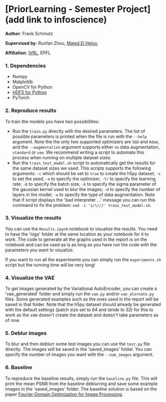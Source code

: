 # [PriorLearning - Semester Project](add link to infoscience)

**Author**: Frank Schmutz

**Supervised by**: Ruofan Zhou, [Majed El Helou](https://majedelhelou.github.io/)

**Affiliation**: [IVRL](https://www.epfl.ch/labs/ivrl/), EPFL

### 1. Dependencies
* Numpy
* Matplotlib
* OpenCV for Python
* [HDF5 for Python](http://www.h5py.org/)
* PyTorch

### 2. Reproduce results
To train the models you have two possibilities:
- Run the `train.py` directly with the desired parameters. The list of possible parameters is printed when the file is run with the `--help` argument. Note the the only two supported optimizers are `SGD` and `Adam`, and the `--augmentation` argument supports either `no` data augmentation, `standard` or `vae`. We recommend writing a script to automate this process when running on multiple dataset sizes.
- Run the `train_test_model.sh` script to automatically get the results for the same dataset sizes we used. This scripts supports the following arguments: `-c` which should be set to `true` to create the h5py dataset; `-s` to set the seed; `-o` to specify the optimizer; `-lr` to specify the learning rate; `-b` to specify the batch size; `-k` to specify the sigma parameter of the gaussian kernel used to blur the images; `-d` to specify the number of layers in the model; `-a` to specify the type of data augmentation. Note that if script displays the 'bad interpreter ...' message you can run this command to fix the problem: `sed -i 's/\r//' train_test_model.sh`.

### 3. Visualize the results
You can use the `Results.ipynb` notebook to visualize the results. You need to have the 'logs' folder at the same location as your notebook for it to work. The code to generate all the graphs used in the report is on the notebook and can be used as is as long as you have run the code with the parameters you want to visualize.

If you want to run all the experiments you can simply run the `experiments.sh` script but the running time will be very long!

### 4. Visualize the VAE
To get images generated by the Variational AutoEncoder, you can create a 'vae_generated' folder and simply run the `vae.py` and/or `vae_alernate.py` files. Some generated examples such as the ones used in the report will be saved in that folder. Note that the h5py dataset should already be generated with the default settings (patch size set to 64 and stride to 32) for this to work as the vae doesn't create the dataset and doesn't take parameters as of now.

### 5. Deblur images
To blur and then deblurr some test images you can use the `test.py` file directly. The images will be saved in the 'saved_images' folder. You can specify the number of images you want with the `--num_images` argument.

### 6. Baseline
To reproduce the baseline results, simply run the `baseline.py` file. This will print the mean PSNR from the baseline deblurring and save some example images in the 'saved_images' folder. The baseline solution is based on the paper [Fourier-Domain Optimization for Image Processing](https://arxiv.org/abs/1809.04187).

